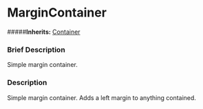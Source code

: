 #  MarginContainer  
#####**Inherits:** [Container](class_container)

###  Brief Description  
Simple margin container.

###  Description  
Simple margin container. Adds a left margin to anything contained.
